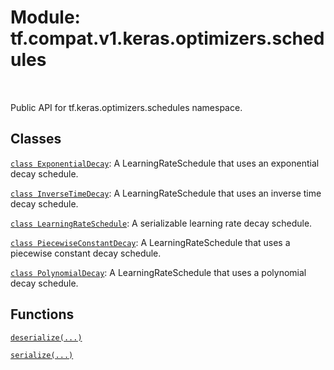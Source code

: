 <div itemscope itemtype="http://developers.google.com/ReferenceObject">
<meta itemprop="name" content="tf.compat.v1.keras.optimizers.schedules" />
<meta itemprop="path" content="Stable" />
</div>

# Module: tf.compat.v1.keras.optimizers.schedules


<table class="tfo-notebook-buttons tfo-api" align="left">
</table>



Public API for tf.keras.optimizers.schedules namespace.



## Classes

[`class ExponentialDecay`](../../../../../tf/keras/optimizers/schedules/ExponentialDecay.md): A LearningRateSchedule that uses an exponential decay schedule.

[`class InverseTimeDecay`](../../../../../tf/keras/optimizers/schedules/InverseTimeDecay.md): A LearningRateSchedule that uses an inverse time decay schedule.

[`class LearningRateSchedule`](../../../../../tf/keras/optimizers/schedules/LearningRateSchedule.md): A serializable learning rate decay schedule.

[`class PiecewiseConstantDecay`](../../../../../tf/keras/optimizers/schedules/PiecewiseConstantDecay.md): A LearningRateSchedule that uses a piecewise constant decay schedule.

[`class PolynomialDecay`](../../../../../tf/keras/optimizers/schedules/PolynomialDecay.md): A LearningRateSchedule that uses a polynomial decay schedule.

## Functions

[`deserialize(...)`](../../../../../tf/keras/optimizers/schedules/deserialize.md)

[`serialize(...)`](../../../../../tf/keras/optimizers/schedules/serialize.md)


